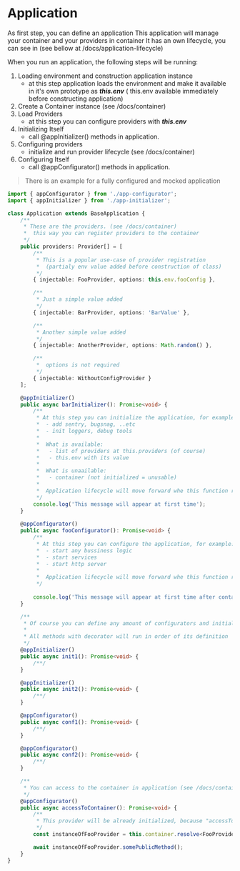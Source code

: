 # Application

As first step, you can define an application This application will manage your container and your providers in container
It has an own lifecycle, you can see in (see bellow at /docs/application-lifecycle)

When you run an application, the following steps will be running:

1. Loading environment and construction application instance
    - at this step application loads the environment and make it available in it's own prototype as ***this.env*** (
      this.env available immediately before constructing application)
2. Create a Container instance (see /docs/container)
3. Load Providers
    - at this step you can configure providers with ***this.env***
4. Initializing Itself
    - call @appInitializer() methods in application.
5. Configuring providers
    - initialize and run provider lifecycle (see /docs/container)
6. Configuring Itself
    - call @appConfigurator() methods in application.

> There is an example for a fully configured and mocked application

```typescript
import { appConfigurator } from './app-configurator';
import { appInitializer } from './app-initializer';

class Application extends BaseApplication {
    /**
     * These are the providers. (see /docs/container)
     *  this way you can register providers to the container
     */
    public providers: Provider[] = [
        /**
         * This is a popular use-case of provider registration
         *  (partialy env value added before construction of class)
         */
        { injectable: FooProvider, options: this.env.fooConfig },

        /**
         * Just a simple value added
         */
        { injectable: BarProvider, options: 'BarValue' },

        /**
         * Another simple value added
         */
        { injectable: AnotherProvider, options: Math.random() },

        /**
         *  options is not required
         */
        { injectable: WithoutConfigProvider }
    ];

    @appInitializer()
    public async barInitializer(): Promise<void> {
        /**
         * At this step you can initialize the application, for example:
         *  - add sentry, bugsnag, ..etc
         *  - init loggers, debug tools
         *
         *  What is available:
         *   - list of providers at this.providers (of course)
         *   - this.env with its value
         *
         *  What is unaailable:
         *   - container (not initialized = unusable)
         *
         *  Application lifecycle will move forward whe this function returns
         */
        console.log('This message will appear at first time');
    }
    
    @appConfigurator()
    public async fooConfigurator(): Promise<void> {
        /**
         * At this step you can configure the application, for example:
         *  - start any bussiness logic
         *  - start services
         *  - start http server
         *
         *  Application lifecycle will move forward whe this function returns
         */
        
        console.log('This message will appear at first time after container initialization');
    }

    /**
     * Of course you can define any amount of configurators and initializers
     *
     * All methods with decorator will run in order of its definition
     */
    @appInitializer()
    public async init1(): Promise<void> {
        /**/
    }

    @appInitializer()
    public async init2(): Promise<void> {
        /**/
    }

    @appConfigurator()
    public async conf1(): Promise<void> {
        /**/
    }

    @appConfigurator()
    public async conf2(): Promise<void> {
        /**/
    }

    /**
     * You can access to the container in application (see /docs/container)
     */
    @appConfigurator()
    public async accessToContainer(): Promise<void> {
        /**
         * This provider will be already initialized, because "accessToContainer" method decorated with @appInitializer()
         */
        const instanceOfFooProvider = this.container.resolve<FooProvider>(FooProvider);

        await instanceOfFooProvider.somePublicMethod();
    }
}
```
